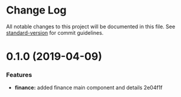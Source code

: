 # Change Log

All notable changes to this project will be documented in this file. See [standard-version](https://github.com/conventional-changelog/standard-version) for commit guidelines.

# 0.1.0 (2019-04-09)


### Features

* **finance:** added finance main component and details 2e04f1f
